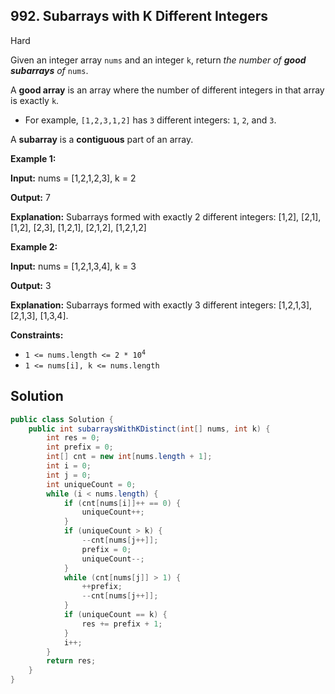 ## 992\. Subarrays with K Different Integers

Hard

Given an integer array `nums` and an integer `k`, return _the number of **good subarrays** of_ `nums`.

A **good array** is an array where the number of different integers in that array is exactly `k`.

*   For example, `[1,2,3,1,2]` has `3` different integers: `1`, `2`, and `3`.

A **subarray** is a **contiguous** part of an array.

**Example 1:**

**Input:** nums = [1,2,1,2,3], k = 2

**Output:** 7

**Explanation:** Subarrays formed with exactly 2 different integers: [1,2], [2,1], [1,2], [2,3], [1,2,1], [2,1,2], [1,2,1,2]

**Example 2:**

**Input:** nums = [1,2,1,3,4], k = 3

**Output:** 3

**Explanation:** Subarrays formed with exactly 3 different integers: [1,2,1,3], [2,1,3], [1,3,4].

**Constraints:**

*   <code>1 <= nums.length <= 2 * 10<sup>4</sup></code>
*   `1 <= nums[i], k <= nums.length`

## Solution

```java
public class Solution {
    public int subarraysWithKDistinct(int[] nums, int k) {
        int res = 0;
        int prefix = 0;
        int[] cnt = new int[nums.length + 1];
        int i = 0;
        int j = 0;
        int uniqueCount = 0;
        while (i < nums.length) {
            if (cnt[nums[i]]++ == 0) {
                uniqueCount++;
            }
            if (uniqueCount > k) {
                --cnt[nums[j++]];
                prefix = 0;
                uniqueCount--;
            }
            while (cnt[nums[j]] > 1) {
                ++prefix;
                --cnt[nums[j++]];
            }
            if (uniqueCount == k) {
                res += prefix + 1;
            }
            i++;
        }
        return res;
    }
}
```